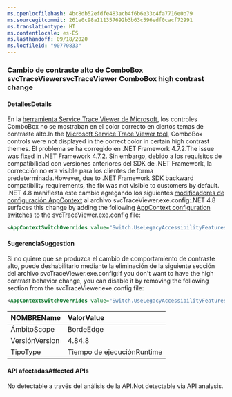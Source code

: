 ```yaml
---
ms.openlocfilehash: 4bc8db52efdfe483acb4f6b6e33c4fa7716e0b79
ms.sourcegitcommit: 261e0c98a111357692b3b63c596edf0cacf72991
ms.translationtype: HT
ms.contentlocale: es-ES
ms.lasthandoff: 09/18/2020
ms.locfileid: "90770833"
---
```

### <a name="svctraceviewer-combobox-high-contrast-change"></a><span data-ttu-id="5faa9-101">Cambio de contraste alto de ComboBox svcTraceViewer</span><span class="sxs-lookup"><span data-stu-id="5faa9-101">svcTraceViewer ComboBox high contrast change</span></span>

#### <a name="details"></a><span data-ttu-id="5faa9-102">Detalles</span><span class="sxs-lookup"><span data-stu-id="5faa9-102">Details</span></span>

<span data-ttu-id="5faa9-103">En la [herramienta Service Trace Viewer de Microsoft](~/docs/framework/wcf/service-trace-viewer-tool-svctraceviewer-exe.md), los controles ComboBox no se mostraban en el color correcto en ciertos temas de contraste alto.</span><span class="sxs-lookup"><span data-stu-id="5faa9-103">In the [Microsoft Service Trace Viewer tool](~/docs/framework/wcf/service-trace-viewer-tool-svctraceviewer-exe.md), ComboBox controls were not displayed in the correct color in certain high contrast themes.</span></span> <span data-ttu-id="5faa9-104">El problema se ha corregido en .NET Framework 4.7.2.</span><span class="sxs-lookup"><span data-stu-id="5faa9-104">The issue was fixed in .NET Framework 4.7.2.</span></span> <span data-ttu-id="5faa9-105">Sin embargo, debido a los requisitos de compatibilidad con versiones anteriores del SDK de .NET Framework, la corrección no era visible para los clientes de forma predeterminada.</span><span class="sxs-lookup"><span data-stu-id="5faa9-105">However, due to .NET Framework SDK backward compatibility requirements, the fix was not visible to customers by default.</span></span> <span data-ttu-id="5faa9-106">.NET 4.8 manifiesta este cambio agregando los siguientes [modificadores de configuración AppContext](~/docs/framework/configure-apps/file-schema/runtime/appcontextswitchoverrides-element.md) al archivo svcTraceViewer.exe.config:</span><span class="sxs-lookup"><span data-stu-id="5faa9-106">.NET 4.8 surfaces this change by adding the following [AppContext configuration switches](~/docs/framework/configure-apps/file-schema/runtime/appcontextswitchoverrides-element.md) to the svcTraceViewer.exe.config file:</span></span>

```xml
<AppContextSwitchOverrides value="Switch.UseLegacyAccessibilityFeatures=false;Switch.UseLegacyAccessibilityFeatures.2=false" />
```

#### <a name="suggestion"></a><span data-ttu-id="5faa9-107">Sugerencia</span><span class="sxs-lookup"><span data-stu-id="5faa9-107">Suggestion</span></span>

<span data-ttu-id="5faa9-108">Si no quiere que se produzca el cambio de comportamiento de contraste alto, puede deshabilitarlo mediante la eliminación de la siguiente sección del archivo svcTraceViewer.exe.config:</span><span class="sxs-lookup"><span data-stu-id="5faa9-108">If you don't want to have the high contrast behavior change, you can disable it by removing the following section from the svcTraceViewer.exe.config file:</span></span>

```xml
<AppContextSwitchOverrides value="Switch.UseLegacyAccessibilityFeatures=false;Switch.UseLegacyAccessibilityFeatures.2=false" />
```

| <span data-ttu-id="5faa9-109">NOMBRE</span><span class="sxs-lookup"><span data-stu-id="5faa9-109">Name</span></span>    | <span data-ttu-id="5faa9-110">Valor</span><span class="sxs-lookup"><span data-stu-id="5faa9-110">Value</span></span>   |
|:--------|:--------|
| <span data-ttu-id="5faa9-111">Ámbito</span><span class="sxs-lookup"><span data-stu-id="5faa9-111">Scope</span></span>   | <span data-ttu-id="5faa9-112">Borde</span><span class="sxs-lookup"><span data-stu-id="5faa9-112">Edge</span></span>    |
| <span data-ttu-id="5faa9-113">Versión</span><span class="sxs-lookup"><span data-stu-id="5faa9-113">Version</span></span> | <span data-ttu-id="5faa9-114">4.8</span><span class="sxs-lookup"><span data-stu-id="5faa9-114">4.8</span></span>     |
| <span data-ttu-id="5faa9-115">Tipo</span><span class="sxs-lookup"><span data-stu-id="5faa9-115">Type</span></span>    | <span data-ttu-id="5faa9-116">Tiempo de ejecución</span><span class="sxs-lookup"><span data-stu-id="5faa9-116">Runtime</span></span> |

#### <a name="affected-apis"></a><span data-ttu-id="5faa9-117">API afectadas</span><span class="sxs-lookup"><span data-stu-id="5faa9-117">Affected APIs</span></span>

<span data-ttu-id="5faa9-118">No detectable a través del análisis de la API.</span><span class="sxs-lookup"><span data-stu-id="5faa9-118">Not detectable via API analysis.</span></span>

<!--

#### Affected APIs

Not detectable via API analysis.

-->
